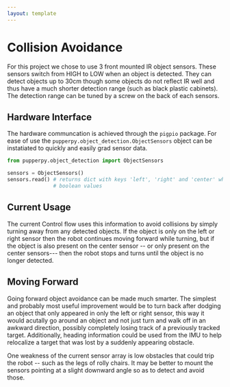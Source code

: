 ```yaml
---
layout: template
---
```

# Collision Avoidance
For this project we chose to use 3 front mounted IR object sensors. These sensors switch from HIGH to LOW when an object is detected. They can detect objects up to 30cm though some objects do not reflect IR well and thus have a much shorter detection range (such as black plastic cabinets). The detection range can be tuned by a screw on the back of each sensors. 

## Hardware Interface
The hardware communcation is achieved through the `pigpio` package. For ease of use the `pupperpy.object_detection.ObjectSensors` object can be instatiated to quickly and easily grad sensor data.
```python
from pupperpy.object_detection import ObjectSensors

sensors = ObjectSensors()
sensors.read() # returns dict with keys 'left', 'right' and 'center' which have
               # boolean values
```

## Current Usage
The current Control flow uses this information to avoid collisions by simply turning away from any detected objects. If the object is only on the left or right sensor then the robot continues moving forward while turning, but if the object is also present on the center sensor -- or only present on the center sensors--- then the robot stops and turns until the object is no longer detected. 

## Moving Forward
Going forward object avoidance can be made much smarter. The simplest and
probably most useful improvement would be to turn back after dodging an object
that only appeared in only the left or right sensor, this way it would acutally
go around an object and not just turn and walk off in an awkward direction,
possibly completely losing track of a previously tracked target. Additionally,
heading information could be used from the IMU to help relocalize a target that
was lost by a suddenly appearing obstacle.

One weakness of the current sensor array is low obstacles that could trip the
robot -- such as the legs of rolly chairs. It may be better to mount the
sensors pointing at a slight downward angle so as to detect and avoid those. 
